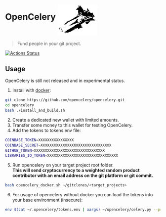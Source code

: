 # OpenCelery <img align="middle" src="./docs/celery_logo.svg" width="128">  
> Fund people in your git project.

[![Actions Status](https://github.com/protontypes/opencelery/workflows/docker_run/badge.svg)](https://github.com/protontypes/opencelery/actions)  
## Usage
OpenCelery is still not released and in experimental status.

1. Install with [docker](https://docs.docker.com/install/linux/docker-ce/ubuntu/):

```bash
git clone https://github.com/opencelery/opencelery.git
cd opencelery
bash ./install_and_build.sh
```
2. Create a dedicated new wallet with limited amounts.            
3. Transfer some money to this wallet for testing OpenCelery.  
4. Add the tokens to tokens.env file:      

```bash
COINBASE_TOKEN=XXXXXXXXXXXXXXXX
COINBASE_SECRET=XXXXXXXXXXXXXXXXXXXXXXXXXXXXXXXX
GITHUB_TOKEN=XXXXXXXXXXXXXXXXXXXXXXXXXXXXXXXX
LIBRARIES_IO_TOKEN=XXXXXXXXXXXXXXXXXXXXXXXXXXXXXXXX
```

5. Run opencelery on your target project root folder.      
**This will send cryptocurrency to a weighted random product contributor with an email address on the git platform or git commit.**    

```bash
bash opencelery_docker.sh ~/gitclones/<target_projects>
```

6. For usage of opencelery without docker you can load the tokens into your base environment (insecure):

```bash
env $(cat ~/.opencelery/tokens.env | xargs) ~/opencelery/celery.py --project=$PROJECT_DIR_TO_SCAN
```
